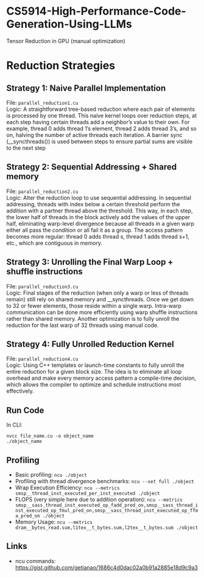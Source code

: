 # CS5914-High-Performance-Code-Generation-Using-LLMs

Tensor Reduction in GPU (manual optimization)

# Reduction Strategies
## Strategy 1: Naive Parallel Implementation

File: `parallel_reduction1.cu` <br> 
Logic: A straightforward tree-based reduction where each pair of elements is processed by one thread. This naive kernel loops over reduction steps, at each step having certain threads add a neighbor’s value to their own. For example, thread 0 adds thread 1’s element, thread 2 adds thread 3’s, and so on, halving the number of active threads each iteration. A barrier sync (__syncthreads()) is used between steps to ensure partial sums are visible to the next step

## Strategy 2: Sequential Addressing + Shared memory

File: `parallel_reduction2.cu` <br> 
Logic: Alter the reduction loop to use sequential addressing.  In sequential addressing, threads with index below a certain threshold perform the addition with a partner thread above the threshold. This way, in each step, the lower half of threads in the block actively add the values of the upper half, eliminating warp-level divergence because all threads in a given warp either all pass the condition or all fail it as a group. The access pattern becomes more regular: thread 0 adds thread s, thread 1 adds thread s+1, etc., which are contiguous in memory.

## Strategy 3: Unrolling the Final Warp Loop + shuffle instructions

File: `parallel_reduction3.cu` <br> 
Logic: Final stages of the reduction (when only a warp or less of threads remain) still rely on shared memory and __syncthreads. Once we get down to 32 or fewer elements, those reside within a single warp. Intra-warp communication can be done more efficiently using warp shuffle instructions rather than shared memory. Another optimization is to fully unroll the reduction for the last warp of 32 threads using manual code.


## Strategy 4: Fully Unrolled Reduction Kernel 

File: `parallel_reduction4.cu` <br> 
Logic: Using C++ templates or launch-time constants to fully unroll the entire reduction for a given block size. The idea is to eliminate all loop overhead and make every memory access pattern a compile-time decision, which allows the compiler to optimize and schedule instructions most effectively.


## Run Code
In CLI:
```
nvcc file_name.cu -o object_name
./object_name
```

<!-- nvcc your_cuda_program.cu -o output_binary -lnvidia-ml -->


## Profiling
- Basic profiling: `ncu ./object`
- Profiling with thread divergence benchmarks: `ncu --set full ./object`
- Wrap Execution Efficiency: `ncu --metrics smsp__thread_inst_executed_per_inst_executed ./object`
- FLOPS (very simple here due to addition operation): `ncu --metrics smsp__sass_thread_inst_executed_op_fadd_pred_on,smsp__sass_thread_inst_executed_op_fmul_pred_on,smsp__sass_thread_inst_executed_op_ffma_pred_on ./object`
- Memory Usage: `ncu --metrics dram__bytes_read.sum,l1tex__t_bytes.sum,l2tex__t_bytes.sum ./object` 


## Links
- ncu commands: https://gist.github.com/getianao/1686c4d0dac02a0b91a2885e18d9c9a3 
